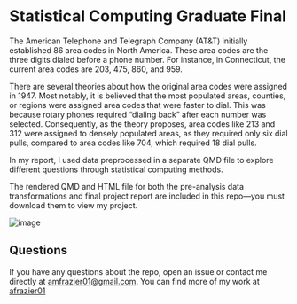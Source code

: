# Statistical Computing Graduate Final

The American Telephone and Telegraph Company (AT&T) initially established 86 area codes in North America. These area codes are the three digits dialed before a phone number. For instance, in Connecticut, the current area codes are 203, 475, 860, and 959.

There are several theories about how the original area codes were assigned in 1947. Most notably, it is believed that the most populated areas, counties, or regions were assigned area codes that were faster to dial. This was because rotary phones required “dialing back” after each number was selected. Consequently, as the theory proposes, area codes like 213 and 312 were assigned to densely populated areas, as they required only six dial pulls, compared to area codes like 704, which required 18 dial pulls.

In my report, I used data preprocessed in a separate QMD file to explore different questions through statistical computing methods.

The rendered QMD and HTML file for both the pre-analysis data transformations and final project report are included in this repo—you must download them to view my project.

![image](https://github.com/user-attachments/assets/2e2e4c8d-9a08-4474-92c8-80debab195c1)

## Questions
If you have any questions about the repo, open an issue or contact me directly at [amfrazier01@gmail.com](mailto:amfrazier01@gmail.com). You can find more of my work at [afrazier01](https://github.com/afrazier01)

